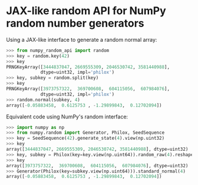 # JAX-like random API for NumPy random number generators

Using a JAX-like interface to generate a random normal array:

```py
>>> from numpy_random_api import random
>>> key = random.key(42)
>>> key
PRNGKeyArray([3444837047, 2669555309, 2046530742, 3581440988],
             dtype=uint32, impl='philox')
>>> key, subkey = random.split(key)
>>> key
PRNGKeyArray([3973757322,  369700608,  604115056,  607984076],
             dtype=uint32, impl='philox')
>>> random.normal(subkey, 4)
array([-0.05883458,  0.6125753 , -1.29899843,  0.12702094])
```

Equivalent code using NumPy's random interface:

```py
>>> import numpy as np
>>> from numpy.random import Generator, Philox, SeedSequence
>>> key = SeedSequence(42).generate_state(4).view(np.uint32)
>>> key
array([3444837047, 2669555309, 2046530742, 3581440988], dtype=uint32)
>>> key, subkey = Philox(key=key.view(np.uint64)).random_raw(4).reshape(2, 2).view(np.uint32)
>>> key
array([3973757322,  369700608,  604115056,  607984076], dtype=uint32)
>>> Generator(Philox(key=subkey.view(np.uint64))).standard_normal(4)
array([-0.05883458,  0.6125753 , -1.29899843,  0.12702094])
```
